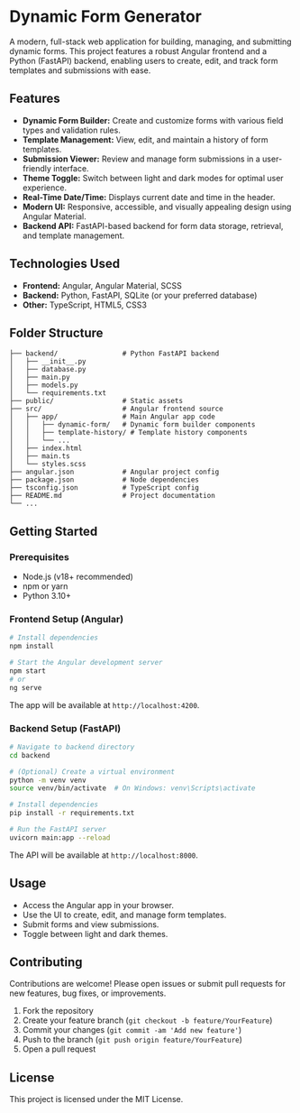 # Dynamic Form Generator

A modern, full-stack web application for building, managing, and submitting dynamic forms. This project features a robust Angular frontend and a Python (FastAPI) backend, enabling users to create, edit, and track form templates and submissions with ease.

## Features

- **Dynamic Form Builder:** Create and customize forms with various field types and validation rules.
- **Template Management:** View, edit, and maintain a history of form templates.
- **Submission Viewer:** Review and manage form submissions in a user-friendly interface.
- **Theme Toggle:** Switch between light and dark modes for optimal user experience.
- **Real-Time Date/Time:** Displays current date and time in the header.
- **Modern UI:** Responsive, accessible, and visually appealing design using Angular Material.
- **Backend API:** FastAPI-based backend for form data storage, retrieval, and template management.

## Technologies Used

- **Frontend:** Angular, Angular Material, SCSS
- **Backend:** Python, FastAPI, SQLite (or your preferred database)
- **Other:** TypeScript, HTML5, CSS3

## Folder Structure

```
├── backend/                # Python FastAPI backend
│   ├── __init__.py
│   ├── database.py
│   ├── main.py
│   ├── models.py
│   └── requirements.txt
├── public/                 # Static assets
├── src/                    # Angular frontend source
│   ├── app/                # Main Angular app code
│   │   ├── dynamic-form/   # Dynamic form builder components
│   │   ├── template-history/ # Template history components
│   │   └── ...
│   ├── index.html
│   ├── main.ts
│   └── styles.scss
├── angular.json            # Angular project config
├── package.json            # Node dependencies
├── tsconfig.json           # TypeScript config
├── README.md               # Project documentation
└── ...
```

## Getting Started

### Prerequisites
- Node.js (v18+ recommended)
- npm or yarn
- Python 3.10+

### Frontend Setup (Angular)
```bash
# Install dependencies
npm install

# Start the Angular development server
npm start
# or
ng serve
```
The app will be available at `http://localhost:4200`.

### Backend Setup (FastAPI)
```bash
# Navigate to backend directory
cd backend

# (Optional) Create a virtual environment
python -m venv venv
source venv/bin/activate  # On Windows: venv\Scripts\activate

# Install dependencies
pip install -r requirements.txt

# Run the FastAPI server
uvicorn main:app --reload
```
The API will be available at `http://localhost:8000`.

## Usage
- Access the Angular app in your browser.
- Use the UI to create, edit, and manage form templates.
- Submit forms and view submissions.
- Toggle between light and dark themes.

## Contributing
Contributions are welcome! Please open issues or submit pull requests for new features, bug fixes, or improvements.

1. Fork the repository
2. Create your feature branch (`git checkout -b feature/YourFeature`)
3. Commit your changes (`git commit -am 'Add new feature'`)
4. Push to the branch (`git push origin feature/YourFeature`)
5. Open a pull request

## License
This project is licensed under the MIT License.

